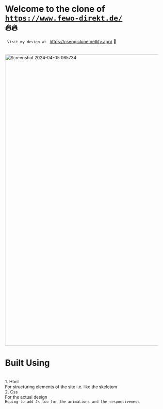 # Welcome to the clone of <code> https://www.fewo-direkt.de/ </code> 🔥🔥
<code> Visit my design at </code> https://nsengiclone.netlify.app/  💠
<br> <br> <br>
<img width="960" alt="Screenshot 2024-04-05 065734" src="https://github.com/iAmNsengi/TheGymClone/assets/79418999/a5e76315-4ebf-4aa8-8c60-5d2bb6348db3">

<h1>Built Using</h1><br>
1. Html<br>
For structuring elements of the site i.e. like the skeletom <br>
2. Css<br>
For the actual design<br>
<code>Hoping to add Js too for the animations and the responsiveness</code>
